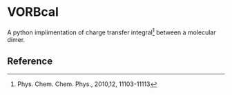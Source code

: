 # VORBcal

A python implimentation of charge transfer integral[^1] between a molecular dimer.

## Reference
[^1]: Phys. Chem. Chem. Phys., 2010,12, 11103-11113
